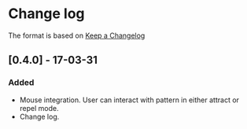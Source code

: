 # Change log

The format is based on [Keep a Changelog](http://keepachangelog.com/)

## [0.4.0] - 17-03-31

### Added
- Mouse integration. User can interact with pattern in either attract or repel mode.
- Change log.

